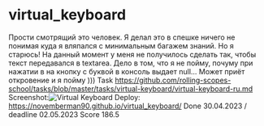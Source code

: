 # virtual_keyboard
Прости смотрящий это человек. Я делал это в спешке ничего не понимая куда я вляпался с минимальным багажем знаний. Но я старюсь! 
На данный момент у меня не получилось сделать так, чтобы текст передавался в textareа. Дело в том, что я не пойму, почуму при нажатии в на кнопку с буквой в консоль выдает null... Может приёт откровение и я пойму )))
Task https://github.com/rolling-scopes-school/tasks/blob/master/tasks/virtual-keyboard/virtual-keyboard-ru.md
Screenshot:![Virtual Keyboard](https://user-images.githubusercontent.com/75223990/235552553-c8c7157d-0dcc-485f-861c-b84b56c92fb9.jpg)
Deploy: https://novemberman90.github.io/virtual_keyboard/
Done 30.04.2023 / deadline 02.05.2023
Score 186.5
